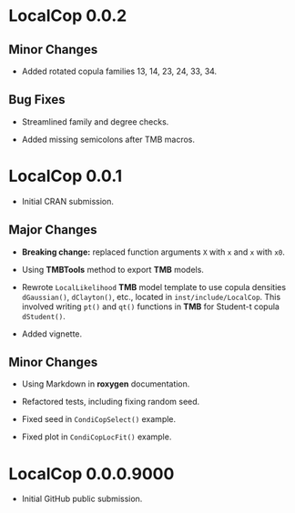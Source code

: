 # LocalCop 0.0.2

## Minor Changes

- Added rotated copula families 13, 14, 23, 24, 33, 34.

## Bug Fixes

- Streamlined family and degree checks.

- Added missing semicolons after TMB macros.


# LocalCop 0.0.1

- Initial CRAN submission.

## Major Changes

- **Breaking change:** replaced function arguments `X` with `x` and `x` with `x0`.

- Using **TMBTools** method to export **TMB** models.

- Rewrote  `LocalLikelihood` **TMB** model template to use copula densities `dGaussian()`, `dClayton()`, etc., located in `inst/include/LocalCop`.  This involved writing `pt()` and `qt()` functions in **TMB** for Student-t copula `dStudent()`.

- Added vignette.

## Minor Changes

- Using Markdown in **roxygen** documentation.

- Refactored tests, including fixing random seed.

- Fixed seed in `CondiCopSelect()` example.

- Fixed plot in `CondiCopLocFit()` example.


# LocalCop 0.0.0.9000

- Initial GitHub public submission.
